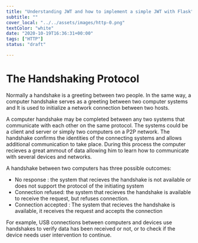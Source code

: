 ```yaml
---
title: "Understanding JWT and how to implement a simple JWT with Flask"
subtitle: ""
cover_local: "../../assets/images/http-0.png"
textColor: "white"
date: "2020-10-19T16:36:31+00:00"
tags: ["HTTP"]
status: "draft"

---
```




# The Handshaking Protocol

Normally a handshake is a greeting between two people. In the same way, a computer handshake serves as a greeting between two computer systems and It is used to initialize a network connection between two hosts.

A computer handshake may be completed between any two systems that communicate with each other on the same protocol. The systems could be a client and server or simply two computers on a P2P network. The handshake confirms the identities of the connecting systems and allows additional communication to take place. During this process the computer recieves a great ammout of data allowing him to learn how to communicate with several devices and networks.

A handshake between two computers has three possible outcomes:

+ No response : the system that recieves the handshake is not available or does not support the protocol of the initiating system
+ Connection refused: the system that recieves the handshake is available to receive the request, but refuses connection.
+ Connection accepted : The system that recieves the handshake is available, it receives the request and accepts the connection

For example, USB connections between computers and devices use handshakes to verify data has been received or not, or to check if the device needs user intervention to continue.
